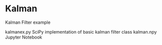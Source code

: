 # Kalman
Kalman Filter example

kalmanex.py  SciPy implementation of basic kalman filter class
kalman.npy   Jupyter Notebook
